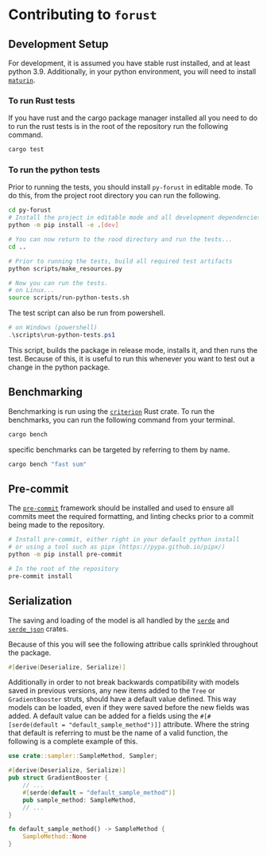 # Contributing to `forust`

## Development Setup
For development, it is assumed you have stable rust installed, and at least python 3.9. Additionally, in your python environment, you will need to install [`maturin`](https://github.com/PyO3/maturin).

### To run Rust tests
If you have rust and the cargo package manager installed all you need to do to run the rust tests is in the root of the repository run the following command.

```sh
cargo test
```

### To run the python tests

Prior to running the tests, you should install `py-forust` in editable mode. To do this, from the project root directory you can run the following.

```sh
cd py-forust
# Install the project in editable mode and all development dependencies
python -m pip install -e .[dev]

# You can now return to the rood directory and run the tests...
cd ..

# Prior to running the tests, build all required test artifacts
python scripts/make_resources.py

# Now you can run the tests.
# on Linux...
source scripts/run-python-tests.sh
```

The test script can also be run from powershell.
```powershell
# on Windows (powershell)
.\scripts\run-python-tests.ps1
```

This script, builds the package in release mode, installs it, and then runs the test. Because of this, it is useful to run this whenever you want to test out a change in the python package.

## Benchmarking
Benchmarking is run using the [`criterion`](https://github.com/bheisler/criterion.rs) Rust crate.
To run the benchmarks, you can run the following command from your terminal.
```sh
cargo bench
```
specific benchmarks can be targeted by referring to them by name.
```sh
cargo bench "fast sum"
```

## Pre-commit
The [`pre-commit`](https://pre-commit.com/) framework should be installed and used to ensure all commits meet the required formatting, and linting checks prior to a commit being made to the repository.
```sh
# Install pre-commit, either right in your default python install
# or using a tool such as pipx (https://pypa.github.io/pipx/)
python -m pip install pre-commit

# In the root of the repository
pre-commit install
```

## Serialization
The saving and loading of the model is all handled by the [`serde`](https://docs.rs/serde/1.0.163/serde/) and [`serde_json`](https://docs.rs/serde_json/latest/serde_json/) crates.

Because of this you will see the following attribue calls sprinkled throughout the package.
```rust
#[derive(Deserialize, Serialize)]
```

Additionally in order to not break backwards compatibility with models saved in previous versions, any new items added to the `Tree` or `GradientBooster` struts, should have a default value defined. This way models can be loaded, even if they were saved before the new fields was added.
A default value can be added for a fields using the `#[#[serde(default = "default_sample_method")]]` attribute. Where the string that default is referring to must be the name of a valid function, the following is a complete example of this.

```rust
use crate::sampler::SampleMethod, Sampler;

#[derive(Deserialize, Serialize)]
pub struct GradientBooster {
    // ...
    #[serde(default = "default_sample_method")]
    pub sample_method: SampleMethod,
    // ...
}

fn default_sample_method() -> SampleMethod {
    SampleMethod::None
}
```
